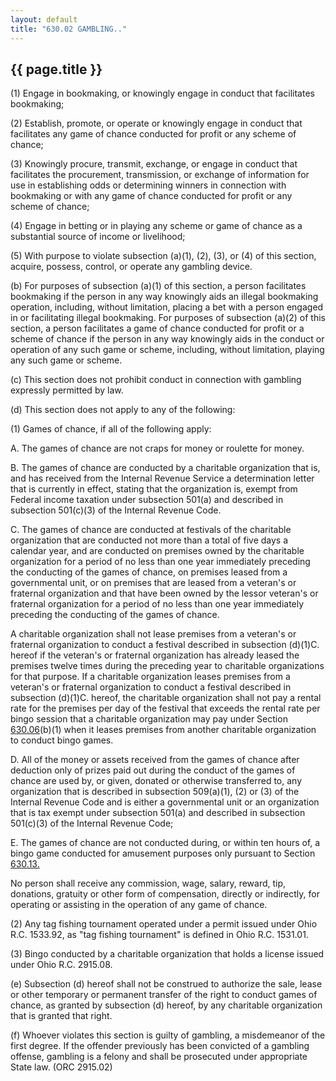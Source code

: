```yaml
---
layout: default 
title: "630.02 GAMBLING.."
---
```


{{ page.title }}
----------------

​(1) Engage in bookmaking, or knowingly engage in conduct that
facilitates bookmaking;

​(2) Establish, promote, or operate or knowingly engage in conduct that
facilitates any game of chance conducted for profit or any scheme of
chance;

​(3) Knowingly procure, transmit, exchange, or engage in conduct that
facilitates the procurement, transmission, or exchange of information
for use in establishing odds or determining winners in connection with
bookmaking or with any game of chance conducted for profit or any scheme
of chance;

​(4) Engage in betting or in playing any scheme or game of chance as a
substantial source of income or livelihood;

​(5) With purpose to violate subsection (a)(1), (2), (3), or (4) of this
section, acquire, possess, control, or operate any gambling device.

​(b) For purposes of subsection (a)(1) of this section, a person
facilitates bookmaking if the person in any way knowingly aids an
illegal bookmaking operation, including, without limitation, placing a
bet with a person engaged in or facilitating illegal bookmaking. For
purposes of subsection (a)(2) of this section, a person facilitates a
game of chance conducted for profit or a scheme of chance if the person
in any way knowingly aids in the conduct or operation of any such game
or scheme, including, without limitation, playing any such game or
scheme.

​(c) This section does not prohibit conduct in connection with gambling
expressly permitted by law.

​(d) This section does not apply to any of the following:

​(1) Games of chance, if all of the following apply:

A. The games of chance are not craps for money or roulette for money.

B. The games of chance are conducted by a charitable organization that
is, and has received from the Internal Revenue Service a determination
letter that is currently in effect, stating that the organization is,
exempt from Federal income taxation under subsection 501(a) and
described in subsection 501(c)(3) of the Internal Revenue Code.

C. The games of chance are conducted at festivals of the charitable
organization that are conducted not more than a total of five days a
calendar year, and are conducted on premises owned by the charitable
organization for a period of no less than one year immediately preceding
the conducting of the games of chance, on premises leased from a
governmental unit, or on premises that are leased from a veteran's or
fraternal organization and that have been owned by the lessor veteran's
or fraternal organization for a period of no less than one year
immediately preceding the conducting of the games of chance.

A charitable organization shall not lease premises from a veteran's or
fraternal organization to conduct a festival described in subsection
(d)(1)C. hereof if the veteran's or fraternal organization has already
leased the premises twelve times during the preceding year to charitable
organizations for that purpose. If a charitable organization leases
premises from a veteran's or fraternal organization to conduct a
festival described in subsection (d)(1)C. hereof, the charitable
organization shall not pay a rental rate for the premises per day of the
festival that exceeds the rental rate per bingo session that a
charitable organization may pay under Section
[630.06](2f39f2d4.html)(b)(1) when it leases premises from another
charitable organization to conduct bingo games.

D. All of the money or assets received from the games of chance after
deduction only of prizes paid out during the conduct of the games of
chance are used by, or given, donated or otherwise transferred to, any
organization that is described in subsection 509(a)(1), (2) or (3) of
the Internal Revenue Code and is either a governmental unit or an
organization that is tax exempt under subsection 501(a) and described in
subsection 501(c)(3) of the Internal Revenue Code;

E. The games of chance are not conducted during, or within ten hours of,
a bingo game conducted for amusement purposes only pursuant to Section
[630.13.](2fd7fb52.html)

No person shall receive any commission, wage, salary, reward, tip,
donations, gratuity or other form of compensation, directly or
indirectly, for operating or assisting in the operation of any game of
chance.

​(2) Any tag fishing tournament operated under a permit issued under
Ohio R.C. 1533.92, as "tag fishing tournament" is defined in Ohio R.C.
1531.01.

​(3) Bingo conducted by a charitable organization that holds a license
issued under Ohio R.C. 2915.08.

​(e) Subsection (d) hereof shall not be construed to authorize the sale,
lease or other temporary or permanent transfer of the right to conduct
games of chance, as granted by subsection (d) hereof, by any charitable
organization that is granted that right.

​(f) Whoever violates this section is guilty of gambling, a misdemeanor
of the first degree. If the offender previously has been convicted of a
gambling offense, gambling is a felony and shall be prosecuted under
appropriate State law. (ORC 2915.02)
